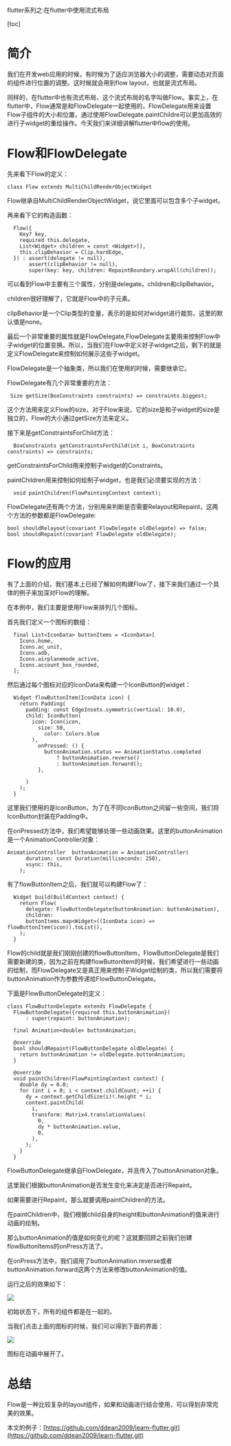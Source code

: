 flutter系列之:在flutter中使用流式布局

[toc]

# 简介

我们在开发web应用的时候，有时候为了适应浏览器大小的调整，需要动态对页面的组件进行位置的调整。这时候就会用到flow layout，也就是流式布局。

同样的，在flutter中也有流式布局，这个流式布局的名字叫做Flow。事实上，在flutter中，Flow通常是和FlowDelegate一起使用的，FlowDelegate用来设置Flow子组件的大小和位置，通过使用FlowDelegate.paintChildre可以更加高效的进行子widget的重绘操作。今天我们来详细讲解flutter中flow的使用。

# Flow和FlowDelegate

先来看下Flow的定义：

```
class Flow extends MultiChildRenderObjectWidget
```

Flow继承自MultiChildRenderObjectWidget，说它里面可以包含多个子widget。

再来看下它的构造函数：

```
  Flow({
    Key? key,
    required this.delegate,
    List<Widget> children = const <Widget>[],
    this.clipBehavior = Clip.hardEdge,
  }) : assert(delegate != null),
       assert(clipBehavior != null),
       super(key: key, children: RepaintBoundary.wrapAll(children));
```

可以看到Flow中主要有三个属性，分别是delegate，children和clipBehavior。

children很好理解了，它就是Flow中的子元素。

clipBehavior是一个Clip类型的变量，表示的是如何对widget进行裁剪。这里的默认值是none。

最后一个非常重要的属性就是FlowDelegate,FlowDelegate主要用来控制Flow中子widget的位置变换。所以，当我们在Flow中定义好子widget之后，剩下的就是定义FlowDelegate来控制如何展示这些子widget。

FlowDelegate是一个抽象类，所以我们在使用的时候，需要继承它。

FlowDelegate有几个非常重要的方法：

```
 Size getSize(BoxConstraints constraints) => constraints.biggest;
```

这个方法用来定义Flow的size，对于Flow来说，它的size是和子widget的size是独立的，Flow的大小通过getSize方法来定义。

接下来是getConstraintsForChild方法：

```
  BoxConstraints getConstraintsForChild(int i, BoxConstraints constraints) => constraints;
```

getConstraintsForChild用来控制子widget的Constraints。

paintChildren用来控制如何绘制子widget，也是我们必须要实现的方法：

```
  void paintChildren(FlowPaintingContext context);
```

FlowDelegate还有两个方法，分别用来判断是否需要Relayout和Repaint，这两个方法的参数都是FlowDelegate:

```
bool shouldRelayout(covariant FlowDelegate oldDelegate) => false;
bool shouldRepaint(covariant FlowDelegate oldDelegate);
```

# Flow的应用

有了上面的介绍，我们基本上已经了解如何构建Flow了，接下来我们通过一个具体的例子来加深对Flow的理解。

在本例中，我们主要是使用Flow来排列几个图标。

首先我们定义一个图标的数组：

```
  final List<IconData> buttonItems = <IconData>[
    Icons.home,
    Icons.ac_unit,
    Icons.adb,
    Icons.airplanemode_active,
    Icons.account_box_rounded,
  ];
```

然后通过每个图标对应的IconData来构建一个IconButton的widget：

```
  Widget flowButtonItem(IconData icon) {
    return Padding(
      padding: const EdgeInsets.symmetric(vertical: 10.0),
      child: IconButton(
        icon: Icon(icon,
          size: 50,
            color: Colors.blue
        ),
          onPressed: () {
            buttonAnimation.status == AnimationStatus.completed
                ? buttonAnimation.reverse()
                : buttonAnimation.forward();
          },

      )
    );
  }
```

这里我们使用的是IconButton，为了在不同IconButton之间留一些空间，我们将IconButton封装在Padding中。

在onPressed方法中，我们希望能够处理一些动画效果。这里的buttonAnimation是一个AnimationController对象：

```
AnimationController  buttonAnimation = AnimationController(
      duration: const Duration(milliseconds: 250),
      vsync: this,
    );
```

有了flowButtonItem之后，我们就可以构建Flow了：

```
  Widget build(BuildContext context) {
    return Flow(
      delegate: FlowButtonDelegate(buttonAnimation: buttonAnimation),
      children:
      buttonItems.map<Widget>((IconData icon) => flowButtonItem(icon)).toList(),
    );
  }
```

Flow的child就是我们刚刚创建的flowButtonItem，FlowButtonDelegate是我们需要新建的类，因为之前在构建flowButtonItem的时候，我们希望进行一些动画的绘制，而FlowDelegate又是真正用来控制子Widget绘制的类，所以我们需要将buttonAnimation作为参数传递给FlowButtonDelegate。

下面是FlowButtonDelegate的定义：

```
class FlowButtonDelegate extends FlowDelegate {
  FlowButtonDelegate({required this.buttonAnimation})
      : super(repaint: buttonAnimation);

  final Animation<double> buttonAnimation;

  @override
  bool shouldRepaint(FlowButtonDelegate oldDelegate) {
    return buttonAnimation != oldDelegate.buttonAnimation;
  }

  @override
  void paintChildren(FlowPaintingContext context) {
    double dy = 0.0;
    for (int i = 0; i < context.childCount; ++i) {
      dy = context.getChildSize(i)!.height * i;
      context.paintChild(
        i,
        transform: Matrix4.translationValues(
          0,
          dy * buttonAnimation.value,
          0,
        ),
      );
    }
  }
```

FlowButtonDelegate继承自FlowDelegate，并且传入了buttonAnimation对象。

这里我们根据buttonAnimation是否发生变化来决定是否进行Repaint。

如果需要进行Repaint，那么就要调用paintChildren的方法。

在paintChildren中，我们根据child自身的height和buttonAnimation的值来进行动画的绘制。

那么buttonAnimation的值是如何变化的呢？这就要回顾之前我们创建flowButtonItems的onPress方法了。

在onPress方法中，我们调用了buttonAnimation.reverse或者buttonAnimation.forward这两个方法来修改buttonAnimation的值。

运行之后的效果如下：

![](https://img-blog.csdnimg.cn/c4dbe32b7866423a9cfe35af582143e0.png)

初始状态下，所有的组件都是在一起的。

当我们点击上面的图标的时候，我们可以得到下面的界面：

![](https://img-blog.csdnimg.cn/3737efe48aad402c95565b67bc930ff4.png)

图标在动画中展开了。

# 总结

Flow是一种比较复杂的layout组件，如果和动画进行结合使用，可以得到非常完美的效果。

本文的例子：[https://github.com/ddean2009/learn-flutter.git](https://github.com/ddean2009/learn-flutter.git)











